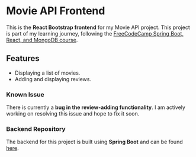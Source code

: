 # Movie API Frontend

This is the **React Bootstrap frontend** for my Movie API project. This project is part of my learning journey, following the [FreeCodeCamp Spring Boot, React, and MongoDB course](https://www.youtube.com/watch?v=5PdEmeopJVQ&list=PLVW06SVN1dvGOv_wWUjDaVaufAsDgt-UG&index=13).

## Features
- Displaying a list of movies.
- Adding and displaying reviews.

### Known Issue
There is currently a **bug in the review-adding functionality**. I am actively working on resolving this issue and hope to fix it soon.

### Backend Repository
The backend for this project is built using **Spring Boot** and can be found [here](https://github.com/niehaus-alexander/MovieAPI).
